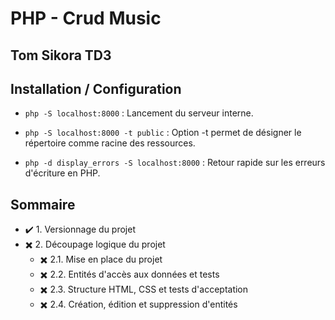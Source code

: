 # PHP - Crud Music
## Tom Sikora TD3
## Installation / Configuration
- `php -S localhost:8000` : Lancement du serveur interne.

- `php -S localhost:8000 -t public` : Option -t permet de désigner le répertoire comme racine des ressources.

- `php -d display_errors -S localhost:8000` : Retour rapide sur les erreurs d'écriture en PHP.

## Sommaire
- ✔️ 1. Versionnage du projet
- ✖️ 2. Découpage logique du projet
    -  ✖️ 2.1. Mise en place du projet
    -  ✖️ 2.2. Entités d'accès aux données et tests
    -  ✖️ 2.3. Structure HTML, CSS et tests d'acceptation
    -  ✖️ 2.4. Création, édition et suppression d'entités